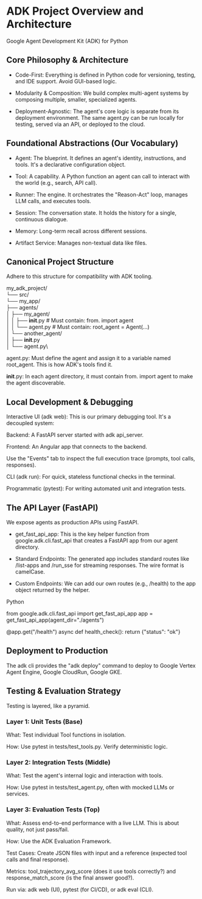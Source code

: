 # ADK Project Overview and Architecture

Google Agent Development Kit (ADK) for Python

## Core Philosophy & Architecture

- Code-First: Everything is defined in Python code for versioning, testing, and IDE support. Avoid GUI-based logic.

- Modularity & Composition: We build complex multi-agent systems by composing multiple, smaller, specialized agents.

- Deployment-Agnostic: The agent's core logic is separate from its deployment environment. The same agent.py can be run locally for testing, served via an API, or deployed to the cloud.

## Foundational Abstractions (Our Vocabulary)

- Agent: The blueprint. It defines an agent's identity, instructions, and tools. It's a declarative configuration object.

- Tool: A capability. A Python function an agent can call to interact with the world (e.g., search, API call).

- Runner: The engine. It orchestrates the "Reason-Act" loop, manages LLM calls, and executes tools.

- Session: The conversation state. It holds the history for a single, continuous dialogue.

- Memory: Long-term recall across different sessions.

- Artifact Service: Manages non-textual data like files.

## Canonical Project Structure

Adhere to this structure for compatibility with ADK tooling.

my_adk_project/ \
└── src/ \
    └── my_app/ \
        ├── agents/ \
        │   ├── my_agent/ \
        │   │   ├── __init__.py   # Must contain: from. import agent \
        │   │   └── agent.py      # Must contain: root_agent = Agent(...) \
        │   └── another_agent/ \
        │       ├── __init__.py \
        │       └── agent.py\

agent.py: Must define the agent and assign it to a variable named root_agent. This is how ADK's tools find it.

__init__.py: In each agent directory, it must contain from. import agent to make the agent discoverable.

## Local Development & Debugging

Interactive UI (adk web): This is our primary debugging tool. It's a decoupled system:

Backend: A FastAPI server started with adk api_server.

Frontend: An Angular app that connects to the backend.

Use the "Events" tab to inspect the full execution trace (prompts, tool calls, responses).

CLI (adk run): For quick, stateless functional checks in the terminal.

Programmatic (pytest): For writing automated unit and integration tests.

## The API Layer (FastAPI)

We expose agents as production APIs using FastAPI.

- get_fast_api_app: This is the key helper function from google.adk.cli.fast_api that creates a FastAPI app from our agent directory.

- Standard Endpoints: The generated app includes standard routes like /list-apps and /run_sse for streaming responses. The wire format is camelCase.

- Custom Endpoints: We can add our own routes (e.g., /health) to the app object returned by the helper.

Python

from google.adk.cli.fast_api import get_fast_api_app
app = get_fast_api_app(agent_dir="./agents")

@app.get("/health")
async def health_check():
    return {"status": "ok"}


## Deployment to Production

The adk cli provides the "adk deploy" command to deploy to Google Vertex Agent Engine, Google CloudRun, Google GKE.

## Testing & Evaluation Strategy

Testing is layered, like a pyramid.

### Layer 1: Unit Tests (Base)

What: Test individual Tool functions in isolation.

How: Use pytest in tests/test_tools.py. Verify deterministic logic.

### Layer 2: Integration Tests (Middle)

What: Test the agent's internal logic and interaction with tools.

How: Use pytest in tests/test_agent.py, often with mocked LLMs or services.

### Layer 3: Evaluation Tests (Top)

What: Assess end-to-end performance with a live LLM. This is about quality, not just pass/fail.

How: Use the ADK Evaluation Framework.

Test Cases: Create JSON files with input and a reference (expected tool calls and final response).

Metrics: tool_trajectory_avg_score (does it use tools correctly?) and response_match_score (is the final answer good?).

Run via: adk web (UI), pytest (for CI/CD), or adk eval (CLI).

